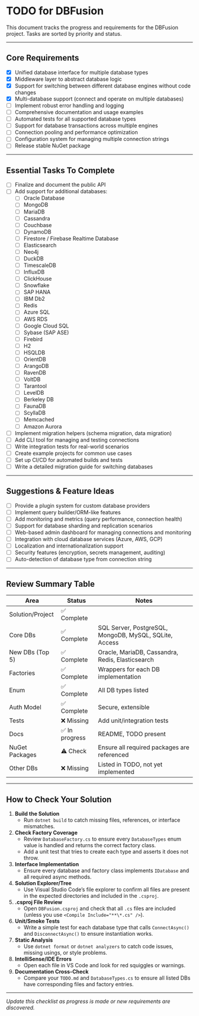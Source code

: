 # TODO for DBFusion

This document tracks the progress and requirements for the DBFusion project. Tasks are sorted by priority and status.

---

## Core Requirements

- [x] Unified database interface for multiple database types
- [x] Middleware layer to abstract database logic
- [x] Support for switching between different database engines without code changes
- [x] Multi-database support (connect and operate on multiple databases)
- [ ] Implement robust error handling and logging
- [ ] Comprehensive documentation and usage examples
- [ ] Automated tests for all supported database types
- [ ] Support for database transactions across multiple engines
- [ ] Connection pooling and performance optimization
- [ ] Configuration system for managing multiple connection strings
- [ ] Release stable NuGet package

---

## Essential Tasks To Complete

- [ ] Finalize and document the public API
- [ ] Add support for additional databases:
    - [ ] Oracle Database
    - [ ] MongoDB
    - [ ] MariaDB
    - [ ] Cassandra
    - [ ] Couchbase
    - [ ] DynamoDB
    - [ ] Firestore / Firebase Realtime Database
    - [ ] Elasticsearch
    - [ ] Neo4j
    - [ ] DuckDB
    - [ ] TimescaleDB
    - [ ] InfluxDB
    - [ ] ClickHouse
    - [ ] Snowflake
    - [ ] SAP HANA
    - [ ] IBM Db2
    - [ ] Redis
    - [ ] Azure SQL
    - [ ] AWS RDS
    - [ ] Google Cloud SQL
    - [ ] Sybase (SAP ASE)
    - [ ] Firebird
    - [ ] H2
    - [ ] HSQLDB
    - [ ] OrientDB
    - [ ] ArangoDB
    - [ ] RavenDB
    - [ ] VoltDB
    - [ ] Tarantool
    - [ ] LevelDB
    - [ ] Berkeley DB
    - [ ] FaunaDB
    - [ ] ScyllaDB
    - [ ] Memcached
    - [ ] Amazon Aurora
- [ ] Implement migration helpers (schema migration, data migration)
- [ ] Add CLI tool for managing and testing connections
- [ ] Write integration tests for real-world scenarios
- [ ] Create example projects for common use cases
- [ ] Set up CI/CD for automated builds and tests
- [ ] Write a detailed migration guide for switching databases

---

## Suggestions & Feature Ideas

- [ ] Provide a plugin system for custom database providers
- [ ] Implement query builder/ORM-like features
- [ ] Add monitoring and metrics (query performance, connection health)
- [ ] Support for database sharding and replication scenarios
- [ ] Web-based admin dashboard for managing connections and monitoring
- [ ] Integration with cloud database services (Azure, AWS, GCP)
- [ ] Localization and internationalization support
- [ ] Security features (encryption, secrets management, auditing)
- [ ] Auto-detection of database type from connection string

---

## Review Summary Table

| Area                | Status        | Notes                                                      |
|---------------------|--------------|------------------------------------------------------------|
| Solution/Project    | ✅ Complete   |                                                            |
| Core DBs            | ✅ Complete   | SQL Server, PostgreSQL, MongoDB, MySQL, SQLite, Access     |
| New DBs (Top 5)     | ✅ Complete   | Oracle, MariaDB, Cassandra, Redis, Elasticsearch           |
| Factories           | ✅ Complete   | Wrappers for each DB implementation                        |
| Enum                | ✅ Complete   | All DB types listed                                        |
| Auth Model          | ✅ Complete   | Secure, extensible                                         |
| Tests               | ❌ Missing    | Add unit/integration tests                                 |
| Docs                | ✅ In progress| README, TODO present                                       |
| NuGet Packages      | ⚠️ Check     | Ensure all required packages are referenced                 |
| Other DBs           | ❌ Missing    | Listed in TODO, not yet implemented                        |

---

## How to Check Your Solution

1. **Build the Solution**
    - Run `dotnet build` to catch missing files, references, or interface mismatches.
2. **Check Factory Coverage**
    - Review `DatabaseFactory.cs` to ensure every `DatabaseTypes` enum value is handled and returns the correct factory class.
    - Add a unit test that tries to create each type and asserts it does not throw.
3. **Interface Implementation**
    - Ensure every database and factory class implements `IDatabase` and all required async methods.
4. **Solution Explorer/Tree**
    - Use Visual Studio Code’s file explorer to confirm all files are present in the expected directories and included in the `.csproj`.
5. **.csproj File Review**
    - Open `DBFusion.csproj` and check that all `.cs` files are included (unless you use `<Compile Include="**\*.cs" />`).
6. **Unit/Smoke Tests**
    - Write a simple test for each database type that calls `ConnectAsync()` and `DisconnectAsync()` to ensure instantiation works.
7. **Static Analysis**
    - Use `dotnet format` or `dotnet analyzers` to catch code issues, missing usings, or style problems.
8. **IntelliSense/IDE Errors**
    - Open each file in VS Code and look for red squiggles or warnings.
9. **Documentation Cross-Check**
    - Compare your `TODO.md` and `DatabaseTypes.cs` to ensure all listed DBs have corresponding files and factory entries.

---

*Update this checklist as progress is made or new requirements are discovered.*